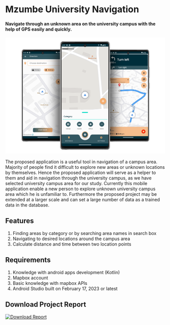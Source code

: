 # Mzumbe University Navigation

#### Navigate through an unknown area on the university campus with the help of GPS easily and quickly.

![App Image](meta/app.png?raw=true)

<p>The proposed application is a useful tool in navigation of a campus area. Majority of people find it difficult to explore new areas or unknown locations by themselves. Hence the proposed application will serve as a helper to them and aid in navigation through the university campus, as we have selected university campus area for our study. Currently this mobile application enable a new person to explore unknown university campus area which he is unfamiliar to. Furthermore the proposed project may be extended at a larger scale and can set a large number of data as a trained data in the database.</p>

## Features

1. Finding areas by category or by searching area names in search box
2. Navigating to desired locations around the campus area
3. Calculate distance and time between two location points

## Requirements

1. Knowledge with android apps development (Kotlin)
2. Mapbox account
3. Basic knowledge with mapbox APIs
4. Android Studio built on February 17, 2023 or latest

## Download Project Report

[![Download Report](https://custom-icon-badges.herokuapp.com/badge/-Download-blue?style=for-the-badge&logo=download&logoColor=white "Download zip")](meta/mu-navigation-app-report.pdf?raw=true)
